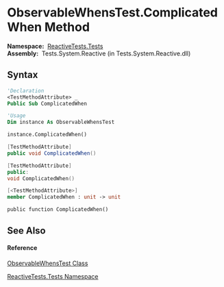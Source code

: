 # ObservableWhensTest.ComplicatedWhen Method

**Namespace:**  [ReactiveTests.Tests](ReactiveTests.Tests\ReactiveTests.Tests.md)  
**Assembly:**  Tests.System.Reactive (in Tests.System.Reactive.dll)

## Syntax

```vb
'Declaration
<TestMethodAttribute> _
Public Sub ComplicatedWhen
```

```vb
'Usage
Dim instance As ObservableWhensTest

instance.ComplicatedWhen()
```

```csharp
[TestMethodAttribute]
public void ComplicatedWhen()
```

```c++
[TestMethodAttribute]
public:
void ComplicatedWhen()
```

```fsharp
[<TestMethodAttribute>]
member ComplicatedWhen : unit -> unit 
```

```jscript
public function ComplicatedWhen()
```

## See Also

#### Reference

[ObservableWhensTest Class](ObservableWhensTest\ObservableWhensTest.md)

[ReactiveTests.Tests Namespace](ReactiveTests.Tests\ReactiveTests.Tests.md)




